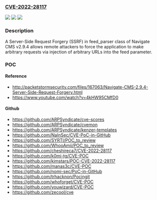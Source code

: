 ### [CVE-2022-28117](https://cve.mitre.org/cgi-bin/cvename.cgi?name=CVE-2022-28117)
![](https://img.shields.io/static/v1?label=Product&message=n%2Fa&color=blue)
![](https://img.shields.io/static/v1?label=Version&message=n%2Fa&color=blue)
![](https://img.shields.io/static/v1?label=Vulnerability&message=n%2Fa&color=brighgreen)

### Description

A Server-Side Request Forgery (SSRF) in feed_parser class of Navigate CMS v2.9.4 allows remote attackers to force the application to make arbitrary requests via injection of arbitrary URLs into the feed parameter.

### POC

#### Reference
- http://packetstormsecurity.com/files/167063/Navigate-CMS-2.9.4-Server-Side-Request-Forgery.html
- https://www.youtube.com/watch?v=4kHW95CMfD0

#### Github
- https://github.com/ARPSyndicate/cve-scores
- https://github.com/ARPSyndicate/cvemon
- https://github.com/ARPSyndicate/kenzer-templates
- https://github.com/NaInSec/CVE-PoC-in-GitHub
- https://github.com/SYRTI/POC_to_review
- https://github.com/WhooAmii/POC_to_review
- https://github.com/cheshireca7/CVE-2022-28117
- https://github.com/k0mi-tg/CVE-POC
- https://github.com/kimstars/POC-CVE-2022-28117
- https://github.com/manas3c/CVE-POC
- https://github.com/nomi-sec/PoC-in-GitHub
- https://github.com/trhacknon/Pocingit
- https://github.com/whoforget/CVE-POC
- https://github.com/youwizard/CVE-POC
- https://github.com/zecool/cve

